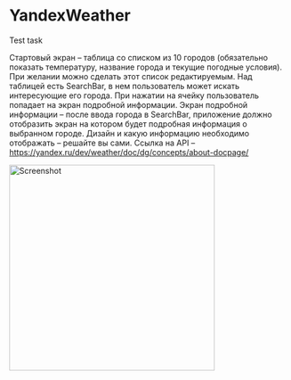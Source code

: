 # YandexWeather
Test task

Стартовый экран – таблица со списком из 10 городов (обязательно показать
температуру, название города и текущие погодные условия). При желании можно
сделать этот список редактируемым. Над таблицей есть SearchBar, в нем
пользователь может искать интересующие его города. При нажатии на ячейку
пользователь попадает на экран подробной информации.
Экран подробной информации – после ввода города в SearchBar, приложение
должно отобразить экран на котором будет подробная информация о выбранном
городе. Дизайн и какую информацию необходимо отображать – решайте вы сами.
Ссылка на API – https://yandex.ru/dev/weather/doc/dg/concepts/about-docpage/

<img width="369" alt="Screenshot" src="https://github.com/ruslan-shigapov/YandexWeather/assets/104629658/8a312245-5ed8-4c35-934a-6edc3a898efa">

